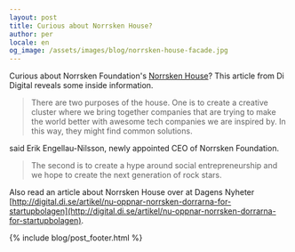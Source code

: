 ```yaml
---
layout: post
title: Curious about Norrsken House?
author: per
locale: en
og_image: /assets/images/blog/norrsken-house-facade.jpg
---
```


Curious about Norrsken Foundation's [Norrsken House](https://www.norrskenfoundation.org/#norrskenhouse/)? This article from Di Digital reveals some inside information.

> There are two purposes of the house. One is to create a creative cluster where we bring together companies that are trying to make the world better with awesome tech companies we are inspired by. In this way, they might find common solutions.

said Erik Engellau-Nilsson, newly appointed CEO of Norrsken Foundation.

> The second is to create a hype around social entrepreneurship and we hope to create the next generation of rock stars.

Also read an article about Norrsken House over at Dagens Nyheter [http://digital.di.se/artikel/nu-oppnar-norrsken-dorrarna-for-startupbolagen](http://digital.di.se/artikel/nu-oppnar-norrsken-dorrarna-for-startupbolagen).

{% include blog/post_footer.html %}
